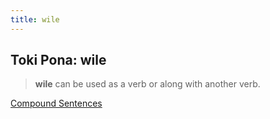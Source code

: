 ```yaml
---
title: wile
---
```


## Toki Pona: wile

> **wile** can be used as a verb or along with another verb.

[Compound Sentences](17CompoundSentences.md)